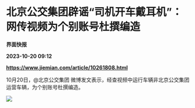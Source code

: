 # 北京公交集团辟谣“司机开车戴耳机”：网传视频为个别账号杜撰编造
**界面快报**

**2023-10-20 09:12**

**https://www.jiemian.com/article/10261808.html**

10月20日，@北京公交集团 微博发文表示，经查视频中运行车辆非北京公交集团运营车辆，为个别账号杜撰编造。

![](https://img2.jiemian.com/101/original/20231020/169779260791966900_a700xH.png)